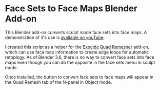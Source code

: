 # Face Sets to Face Maps Blender Add-on

This Blender add-on converts sculpt mode face sets into face maps. A demonstration of it's use is [available on youTube](https://youtube.com/link_here). 

I created this script as a helper for the [Exocide Quad Remesher](https://exoside.com/quadremesher/) add-on, which can use face map information to create edge loops for automatic retoplogy. As of Blender 3.6, there is no way to convert face sets into face maps even though you can do the opposite in the face sets menu in sculpt mode. 

Once installed, the button to convert face sets to face maps will appear in the Quad Remesh tab of the N-panel in Object mode. 